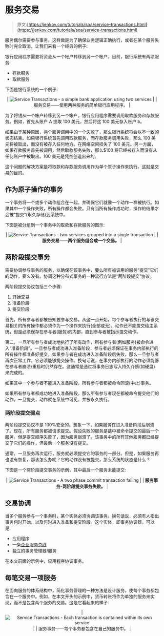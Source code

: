 # 服务交易

> 原文:[https://jenkov.com/tutorials/soa/service-transactions.html](https://jenkov.com/tutorials/soa/service-transactions.html)

服务偶尔需要参与事务。这样做是为了确保业务逻辑正确执行，或者在某个服务失败时完全取消。让我们来看一个经典的例子:

银行应用程序需要将资金从一个帐户转移到另一个帐户。目前，银行系统有两项服务:

*   存款服务
*   取款服务

下面是银行系统的一个例子:

<center>

| ![Service Transactions - a simple bank application using two services](../Images/cb870bb60aeea03cf7ef74377bfa45bb.png) |
| 服务交易——使用两种服务的简单银行应用程序。 |

</center>

为了将钱从一个帐户转移到另一个帐户，银行应用程序需要调用取款服务和存款服务。例如，首先从账户 A 提取 100 美元，然后将这 100 美元存入账户 b。

如果由于某种原因，两个服务调用中的一个失败了，那么银行系统将会以不一致的状态结束。如果银行系统首先调用取款服务，而存款服务调用失败，那么 100 美元将被取出，而没有被存入任何地方。在网络空间损失了 100 美元。另一方面，如果存款服务首先被调用，然后取款服务失败，那么$100 将已经被存入而没有从任何账户中被取出。100 美元是凭空创造出来的。

这个问题的解决方案是将取款和存款服务调用作为单个原子操作来执行。这就是交易的目的。

## 作为原子操作的事务

一个事务将一个或多个动作组合在一起，并确保它们就像一个动作一样被执行。如果其中一个操作失败，所有操作都会失败。只有当所有操作成功时，操作的结果才会被“提交”(永久存储)到系统中。

下面是被分组到一个事务中的取款和存款服务的图示:

<center>

| ![Service Transactions - two services grouped into a single transaction](../Images/33d320db49ca51204c247d59d4975850.png) |
| **服务交易——两个服务组合成一个交易。** |

</center>

## 两阶段提交事务

需要协调参与事务的服务，以确保在该事务中，要么所有被调用的服务“提交”它们的动作，要么没有。协调这种分布式事务的一种流行方法是“两阶段提交”协议。

两阶段提交协议包括三个步骤:

1.  开始交易
2.  准备阶段
3.  提交阶段

首先，所有参与者都被告知要参与交易。从这一点开始，每个参与者执行的与该交易相关的所有操作都必须作为一个操作来执行(全部或无)。动作还不能提交给主系统，但是必须保存在参与者(服务)的内部，直到参与者被指示提交动作。

第二，一旦所有参与者成功地执行了所有动作，所有参与者(例如服务)被命令进入“准备阶段”。一旦参与者成功进入准备阶段，参与者必须保证在事务内部执行的所有操作都准备好提交。如果参与者在成功进入准备阶段后失败，那么一旦参与者再次正常工作，它必须能够提交操作。换句话说，在事务内部执行的动作必须能够在参与者崩溃/重启时仍然存在。这通常是通过将事务日志写入持久介质(如硬盘)来完成的。

如果其中一个参与者不能进入准备阶段，所有参与者都被命令回滚(中止)事务。

如果所有参与者都成功地进入准备阶段，那么所有参与者现在都被命令提交他们的动作。一旦提交，动作就在系统中可见，并被永久执行。

### 两阶段提交弱点

两阶段提交协议不是 100%安全的。想象一下，如果服务在进入准备阶段后崩溃了。现在，所有服务都被请求提交。假设失败的服务是链中被命令提交的最后一个服务。但是提交顺序失败了，因为服务崩溃了。该事务中的所有其他服务都已经提交了它们的操作，但最后一个服务没有提交。

通常，一旦服务再次运行，服务就必须提交它的事务的一部分。但是，如果服务再也没有恢复，那该怎么办呢？它的动作没有被提交，那么系统的状态是什么？

下面是一个两阶段提交事务的示例，其中最后一个服务未能提交:

<center>

| ![Service Transactions - A two phase commit transaction failing](../Images/6362d278472b3d2abdd30b733176aeef.png) |
| **服务事务-两阶段提交事务失败。** |

</center>

## 交易协调

当多个服务参与一个事务时，某个实体必须协调该事务。换句话说，必须有人指出事务何时开始，以及何时进入准备和提交阶段。这个实体，即事务协调器，可以是:

*   应用程序
*   一条[企业服务总线](esb.html)
*   独立的事务管理器/服务

在本文前面的示例中，应用程序协调事务。

## 每笔交易一项服务

在面向服务的体系结构中，简化事务管理的一种方法是设计服务，使每个事务都包含在一个服务中。例如，在本文开头的示例中，货币转账将作为单独的服务来实现，而不是包含两个服务的交易。这是它看起来的样子:

<center>

| ![Service Transactions - Each transaction is contained within its own service](../Images/667716568bc52c0cf24185a27afd9d48.png) |
| 服务事务——每个事务都包含在自己的服务中。 |

</center>